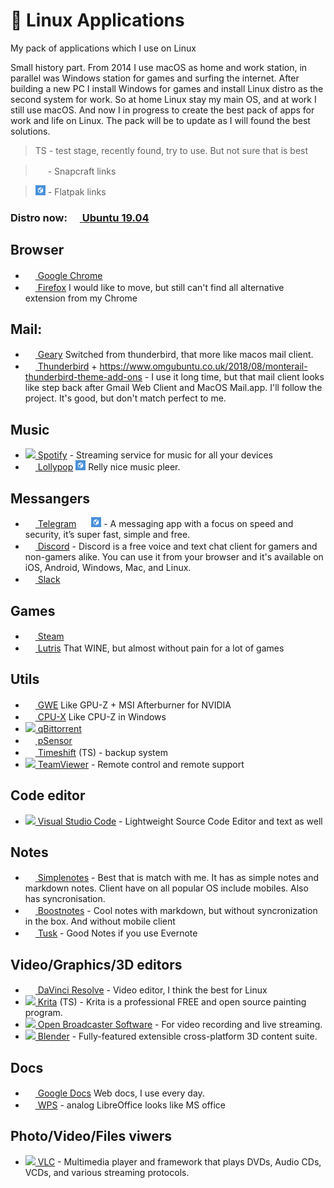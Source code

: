 # 🐧 Linux Applications
My pack of applications which I use on Linux

Small history part. From 2014 I use macOS as home and work station, in parallel was Windows station for games and surfing the internet. After building a new PC I install Windows for games and install Linux distro as the second system for work. So at home Linux stay my main OS, and at work I still use macOS. And now I in progress to create the best pack of apps for work and life on Linux. The pack will be to update as I will found the best solutions.

> TS - test stage, recently found, try to use. But not sure that is best 

> [<img src="https://dashboard.snapcraft.io/site_media/appmedia/2018/04/Snapcraft-logo-bird.png" width="16" height="16" />](https://snapcraft.io/) - Snapcraft links

> [<img src="https://github.com/flatpak/flatpak/raw/master/flatpak.png?raw=true" width="16" height="16" />](https://flatpak.org/) - Flatpak links 

### Distro now: [<img src="https://assets.ubuntu.com/v1/cb22ba5d-favicon-16x16.png" width="16" height="16" /> Ubuntu 19.04](https://ubuntu.com/)

## Browser 
- [<img src="https://www.google.com/chrome/static/images/favicons/favicon-96x96.png" width="16" height="16" /> Google Chrome](https://www.google.com/chrome/)
- [<img src="https://www.mozilla.org/media/img/firefox/favicon.ico" width="16" height="16" /> Firefox](https://www.mozilla.org/en-GB/firefox/) I would like to move, but still can't find all alternative extension from my Chrome

## Mail:
- [<img src="https://gitlab.gnome.org/uploads/-/system/project/avatar/1894/geary-3-32-256-logo.png" width="16" height="16" /> Geary](https://gitlab.gnome.org/GNOME/geary/) Switched from thunderbird, that more like macos mail client.
- [<img src="https://www.thunderbird.net/media/img/thunderbird/favicon-196.png" width="16" height="16" /> Thunderbird](https://www.thunderbird.net) + https://www.omgubuntu.co.uk/2018/08/monterail-thunderbird-theme-add-ons - I use it long time, but that mail client looks like step back after Gmail Web Client and MacOS Mail.app. I'll follow the project. It's good, but don't match perfect to me.

## Music
- [<img src="https://www.spotify.com/favicon.ico" height="16" /> Spotify](https://www.spotify.com) - Streaming service for music for all your devices
- [<img src="https://gitlab.gnome.org/uploads/-/system/project/avatar/274/org.gnome.Lollypop.png" width="16" height="16" /> Lollypop](https://gitlab.gnome.org/World/lollypop) [<img src="https://github.com/flatpak/flatpak/raw/master/flatpak.png?raw=true" width="16" height="16" />](https://flathub.org/apps/details/org.gnome.Lollypop) Relly nice music pleer. 

## Messangers
- [<img src="https://desktop.telegram.org/img/td_favicon.ico" width="16" height="16" /> Telegram](https://desktop.telegram.org/) [<img src="https://dashboard.snapcraft.io/site_media/appmedia/2018/04/Snapcraft-logo-bird.png" width="16" height="16" />](https://snapcraft.io/telegram-desktop) [<img src="https://github.com/flatpak/flatpak/raw/master/flatpak.png?raw=true" width="16" height="16" />](https://flathub.org/apps/details/org.telegram.desktop) - A messaging app with a focus on speed and security, it’s super fast, simple and free.
- [<img src="https://discordapp.com/assets/07dca80a102d4149e9736d4b162cff6f.ico" width="16" height="16" /> Discord](https://discordapp.com) - Discord is a free voice and text chat client for gamers and non-gamers alike. You can use it from your browser and it's available on iOS, Android, Windows, Mac, and Linux.
- [<img src="https://a.slack-edge.com/4a5c4/marketing/img/meta/favicon-32.png" width="16" height="16" /> Slack](https://slack.com)

## Games
- [<img src="https://store.steampowered.com/favicon.ico" width="16" height="16" /> Steam](https://store.steampowered.com/)
- [<img src="https://lutris.net/static/favicon.ico" width="16" height="16" /> Lutris](https://lutris.net/) That WINE, but almost without pain for a lot of games

## Utils
- [<img src="https://gitlab.com/leinardi/gwe/raw/release/data/icons/hicolor/48x48@2x/apps/com.leinardi.gwe.png" width="16" height="16" /> GWE](https://gitlab.com/leinardi/gwe) Like GPU-Z + MSI Afterburner for NVIDIA
- [<img src="https://raw.githubusercontent.com/X0rg/CPU-X/master/data/icons/CPU-X_192x192.png" width="16" height="16" /> CPU-X](https://x0rg.github.io/CPU-X/) Like CPU-Z in Windows
- [<img src="https://qbittorrent.org/favicon.ico" height="16" /> qBittorrent](https://qbittorrent.org/)
- [<img src="https://gitlab.com/jeanfi/psensor/raw/master/icons/ubuntu-mono-light/status/22/psensor_hot.svg" width="16" height="16" /> pSensor](https://gitlab.com/jeanfi/psensor)
- [<img src="https://github.com/teejee2008/timeshift/raw/master/icons/timeshift_black_bold.png" width="16" height="16" /> Timeshift](https://github.com/teejee2008/timeshift) (TS) - backup system 
- [<img src="https://static.teamviewer.com/resources/2018/07/favicon.png" height="16" /> TeamViewer](https://www.teamviewer.com) - Remote control and remote support

## Code editor
- [<img src="https://code.visualstudio.com/favicon.ico" height="16" /> Visual Studio Code](https://code.visualstudio.com/) - Lightweight Source Code Editor and text as well

## Notes
- [<img src="https://s2.wp.com/wp-content/themes/a8c/simplenote/images/chrome/favicon.ico" width="16" height="16" /> Simplenotes](https://simplenote.com/) - Best that is match with me. It has as simple notes and markdown notes. Client have on all popular OS include mobiles. Also has syncronisation.
- [<img src="https://boostnote.io/assets/img/logo.png" width="16" height="16" /> Boostnotes](https://boostnote.io/) - Cool notes with markdown, but without syncronization in the box. And without mobile client
- [<img src="https://github.com/klaussinani/tusk/raw/master/docs/media/logo.png" width="16" height="16" /> Tusk](https://github.com/klaussinani/tusk) - Good Notes if you use Evernote

## Video/Graphics/3D editors
- [<img src="https://is3-ssl.mzstatic.com/image/thumb/Purple113/v4/79/5b/2e/795b2e7a-4211-6b2a-621e-87d969e1b354/Resolve.png/230x0w.png" width="16" height="16" /> DaVinci Resolve](https://www.blackmagicdesign.com/products/davinciresolve/) - Video editor, I think the best for Linux
- [<img src="https://krita.org/wp-content/themes/krita-org-theme/images/favicon.ico" height="16" /> Krita](https://krita.org/) (TS) - Krita is a professional FREE and open source painting program.
- [<img src="https://obsproject.com/favicon.ico" height="16" /> Open Broadcaster Software](https://obsproject.com/) - For video recording and live streaming.
- [<img src="https://www.blender.org/favicon.ico" height="16" /> Blender](https://www.blender.org/) - Fully-featured extensible cross-platform 3D content suite.

## Docs 
- [<img src="https://www.google.com/docs/about/favicon.ico" width="16" height="16" /> Google Docs](https://www.google.com/docs) Web docs, I use every day.
- [<img src="https://www.wps.com/favicon.ico" width="16" height="16" /> WPS](https://www.wps.com/office/linux) - analog LibreOffice looks like MS office

## Photo/Video/Files viwers
- [<img src="http://images.videolan.org/images/favicon.ico" height="16" /> VLC](http://www.videolan.org/vlc/index.html) - Multimedia player and framework that plays DVDs, Audio CDs, VCDs, and various streaming protocols.

